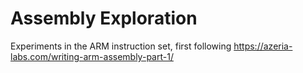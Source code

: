 # Assembly Exploration

Experiments in the ARM instruction set, first following https://azeria-labs.com/writing-arm-assembly-part-1/

